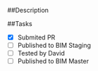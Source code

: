 ##Description

##Tasks
- [x] Submited PR
- [ ] Published to BIM Staging
- [ ] Tested by David
- [ ] Published to BIM Master
